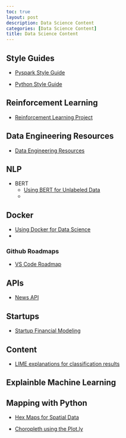 ```yaml
---
toc: true
layout: post
description: Data Science Content
categories: [Data Science Content]
title: Data Science Content
---
```



## Style Guides

+ [Pyspark Style Guide](https://github.com/palantir/pyspark-style-guide)

+ [Python Style Guide](https://github.com/google/styleguide/blob/gh-pages/pyguide.md)


## Reinforcement Learning

+ [Reinforcement Learning Project](https://towardsdatascience.com/reinforcement-learning-made-simple-part-1-intro-to-basic-concepts-and-terminology-1d2a87aa060)



## Data Engineering Resources



+ [Data Engineering Resources](https://awesomedataengineering.com/)

## NLP

+ BERT
  + [Using BERT for Unlabeled Data](https://towardsdatascience.com/distilling-bert-using-unlabeled-qa-dataset-4670085cc18)
  + 


## Docker 
  + [Using Docker for Data Science](https://towardsdatascience.com/docker-for-data-science-a-step-by-step-guide-1e5f7f3baf8e)
  + 


### Github Roadmaps
  + [VS Code Roadmap](https://github.com/microsoft/vscode/wiki/Roadmap)



## APIs

 + [News API](https://tidalwaves.io/)


## Startups

 + [Startup Financial Modeling](https://www.mathventurepartners.com/blog/2016/9/15/startup-financial-modeling-part-1-what-is-a-financial-model)


## Content

 + [LIME explanations for classification results](https://towardsdatascience.com/build-a-lime-explainer-dashboard-with-the-fewest-lines-of-code-bfe12e4592d4)


## Explainble Machine Learning


## Mapping with Python

 + [Hex Maps for Spatial Data](https://towardsdatascience.com/generate-hex-maps-from-your-existing-spatial-data-in-less-than-3-steps-a6f39d778d84)
  
 + [Choropleth using the Plot.ly](https://towardsdatascience.com/visualizing-covid-19-vulnerability-with-plot-ly-for-python-bce308dd58)






